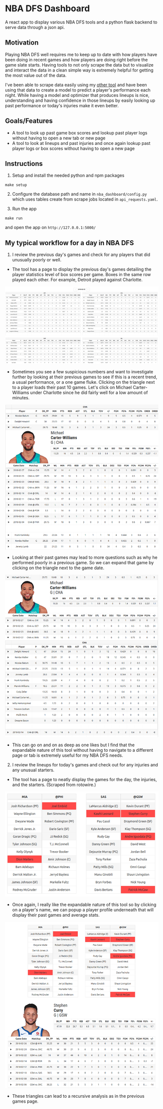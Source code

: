 # NBA DFS Dashboard

A react app to display various NBA DFS tools and a python flask backend to serve data through a json api.

## Motivation

Playing NBA DFS well requires me to keep up to date with how players have been doing in recent games and how players are doing right before the game slate starts. Having tools to not only scrape the data but to visualize and interact the data in a clean simple way is extremely helpful for getting the most value out of the data.

I've been able to scrape data easily using my [other tool](https://github.com/jsonchin/nba_stats_scraper_db_storage) and have been using that data to create a model to predict a player's performance each night. While having a model and optimizer that produces lineups is nice, understanding and having confidence in those lineups by easily looking up past performance or today's injuries make it even better.

## Goals/Features

- A tool to look up past game box scores and lookup past player logs without having to open a new tab or new page
- A tool to look at lineups and past injuries and once again lookup past player logs or box scores without having to open a new page

## Instructions

1) Setup and install the needed python and npm packages
```
make setup
```

2) Configure the database path and name in `nba_dashboard/config.py` which uses tables create from scrape jobs located in `api_requests.yaml`.

3) Run the app
```
make run
```
and open the app on `http://127.0.0.1:5000/`

## My typical workflow for a day in NBA DFS

1) I review the previous day's games and check for any players that did unusually poorly or well.

- The tool has a page to display the previous day's games detailing the player statistics level of box scores per game. Boxes in the same row played each other. For example, Detroit played against Charlotte.

![](readme_images/nba_dash_previous_games.png)

- Sometimes you see a few suspicious numbers and want to investigate further by looking at their previous games to see if this is a recent trend, a usual performance, or a one game fluke. Clicking on the triangle next to a player loads their past 10 games. Let's click on Michael Carter-Williams under Charlotte since he did fairly well for a low amount of minutes.

![](readme_images/nba_dash_previous_games_expandable_single.png)

- Looking at their past games may lead to more questions such as why he performed poorly in a previous game. So we can expand that game by clicking on the triangle next to the game date.

![](readme_images/nba_dash_previous_game_expandable_2.png)

- This can go on and on as deep as one likes but I find that the expandable nature of this tool without having to navigate to a different page or tab is extremely useful for my NBA DFS needs.


2) I review the lineups for today's games and check out for any injuries and any unusual starters.

- The tool has a page to neatly display the games for the day, the injuries, and the starters. (Scraped from rotowire.)

![](readme_images/nba_dash_lineups.png)

- Once again, I really like the expandable nature of this tool so by clicking on a player's name, we can popup a player profile underneath that will display their past games and average stats.

![](readme_images/nba_dash_lineups_expandable.png)

- These triangles can lead to a recursive analysis as in the previous games page.
